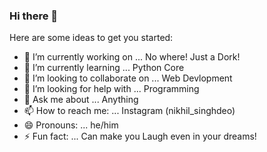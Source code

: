 ### Hi there 🙌



Here are some ideas to get you started:

- 🔭 I’m currently working on ... No where! Just a Dork!
- 🌱 I’m currently learning ... Python Core
- 👯 I’m looking to collaborate on ... Web Devlopment
- 🤔 I’m looking for help with ... Programming
- 💬 Ask me about ... Anything
- 📫 How to reach me: ... Instagram (nikhil_singhdeo)
- 😄 Pronouns: ... he/him
- ⚡ Fun fact: ... Can make you Laugh even in your dreams!

